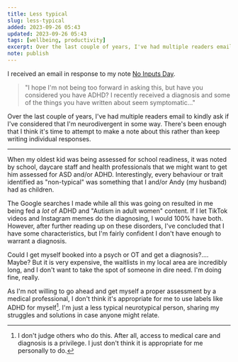 ```yaml
---
title: Less typical
slug: less-typical
added: 2023-09-26 05:43
updated: 2023-09-26 05:43
tags: [wellbeing, productivity]
excerpt: Over the last couple of years, I've had multiple readers email to kindly ask if I've considered that I'm neurodivergent in some way.
note: publish
---
```


I received an email in response to my note [No Inputs Day](/no-inputs-day/).

>"I hope I'm not being too forward in asking this, but have you considered you have ADHD? I recently received a diagnosis and some of the things you have written about  seem symptomatic..."

Over the last couple of years, I've had multiple readers email to kindly ask if I've considered that I'm neurodivergent in some way. There's been enough that I think it's time to attempt to make a note about this rather than keep writing individual responses.

---

When my oldest kid was being assessed for school readiness, it was noted by school, daycare staff and health professionals that we might want to get him assessed for ASD and/or ADHD. Interestingly, every behaviour or trait identified as "non-typical" was something that I and/or Andy (my husband) had as children. 

The Google searches I made while all this was going on resulted in me being fed a *lot* of ADHD and "Autism in adult women" content. If I let TikTok videos and Instagram memes do the diagnosing, I would 100% have both. However, after further reading up on these disorders, I've concluded that I have some characteristics, but I'm fairly confident I don't have enough to warrant a diagnosis.

Could I get myself booked into a psych or OT and get a diagnosis?.... Maybe? But it is very expensive, the waitlists in my local area are incredibly long, and I don't want to take the spot of someone in dire need. I'm doing fine, really.

As I'm not willing to go ahead and get myself a proper assessment by a medical professional, I don't think it's appropriate for me to use labels like ADHD for myself[^1].
I'm just a less typical neurotypical person, sharing my struggles and solutions in case anyone might relate. 

[^1]: I don't judge others who do this. After all, access to medical care and diagnosis is a privilege. I just don't think it is appropriate for me personally to do.




